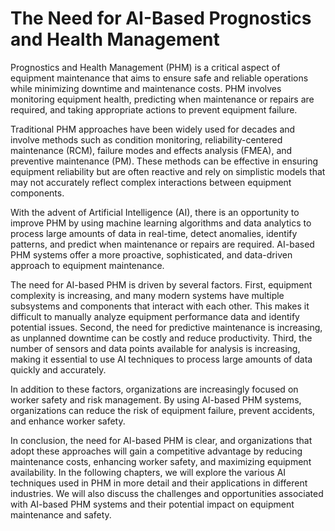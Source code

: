 The Need for AI-Based Prognostics and Health Management
=====================================================================

Prognostics and Health Management (PHM) is a critical aspect of equipment maintenance that aims to ensure safe and reliable operations while minimizing downtime and maintenance costs. PHM involves monitoring equipment health, predicting when maintenance or repairs are required, and taking appropriate actions to prevent equipment failure.

Traditional PHM approaches have been widely used for decades and involve methods such as condition monitoring, reliability-centered maintenance (RCM), failure modes and effects analysis (FMEA), and preventive maintenance (PM). These methods can be effective in ensuring equipment reliability but are often reactive and rely on simplistic models that may not accurately reflect complex interactions between equipment components.

With the advent of Artificial Intelligence (AI), there is an opportunity to improve PHM by using machine learning algorithms and data analytics to process large amounts of data in real-time, detect anomalies, identify patterns, and predict when maintenance or repairs are required. AI-based PHM systems offer a more proactive, sophisticated, and data-driven approach to equipment maintenance.

The need for AI-based PHM is driven by several factors. First, equipment complexity is increasing, and many modern systems have multiple subsystems and components that interact with each other. This makes it difficult to manually analyze equipment performance data and identify potential issues. Second, the need for predictive maintenance is increasing, as unplanned downtime can be costly and reduce productivity. Third, the number of sensors and data points available for analysis is increasing, making it essential to use AI techniques to process large amounts of data quickly and accurately.

In addition to these factors, organizations are increasingly focused on worker safety and risk management. By using AI-based PHM systems, organizations can reduce the risk of equipment failure, prevent accidents, and enhance worker safety.

In conclusion, the need for AI-based PHM is clear, and organizations that adopt these approaches will gain a competitive advantage by reducing maintenance costs, enhancing worker safety, and maximizing equipment availability. In the following chapters, we will explore the various AI techniques used in PHM in more detail and their applications in different industries. We will also discuss the challenges and opportunities associated with AI-based PHM systems and their potential impact on equipment maintenance and safety.
